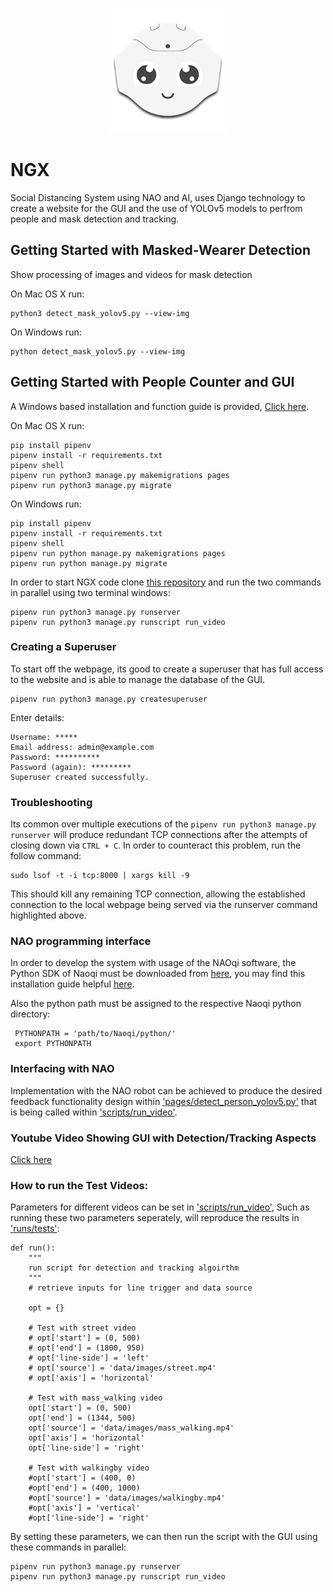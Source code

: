 <p align="center">
  <img width="200" height="200" src="https://github.com/moj124/NGX/blob/main/nao_head.png">
</p>

# NGX
Social Distancing System using NAO and AI, uses Django technology to create a website for the GUI and the use of YOLOv5 models to perfrom people and mask detection and tracking.

## Getting Started with Masked-Wearer Detection
Show processing of images and videos for mask detection

On Mac OS X run:
```
python3 detect_mask_yolov5.py --view-img
```

On Windows run:
```
python detect_mask_yolov5.py --view-img
```
## Getting Started with People Counter and GUI
A Windows based installation and function guide is provided, [Click here](https://youtu.be/RUkjI9g5vaw).



On Mac OS X run:
```
pip install pipenv
pipenv install -r requirements.txt
pipenv shell
pipenv run python3 manage.py makemigrations pages
pipenv run python3 manage.py migrate
```


On Windows run:
```
pip install pipenv
pipenv install -r requirements.txt
pipenv shell
pipenv run python manage.py makemigrations pages
pipenv run python manage.py migrate
```

In order to start NGX code clone [this repository](https://github.com/moj124/NGX) and run the two commands in parallel using two terminal windows: 
```
pipenv run python3 manage.py runserver
pipenv run python3 manage.py runscript run_video
```

### Creating a Superuser
To start off the webpage, its good to create a superuser that has full access to the website and is able to manage the database of the GUI. 
```
pipenv run python3 manage.py createsuperuser
```

Enter details:
```
Username: *****
Email address: admin@example.com
Password: **********
Password (again): *********
Superuser created successfully.
```
### Troubleshooting

Its common over multiple executions of the `pipenv run python3 manage.py runserver` will produce redundant TCP connections after the attempts of closing down via `CTRL + C`. In order to counteract this problem, run the follow command:

```
sudo lsof -t -i tcp:8000 | xargs kill -9 
```
This should kill any remaining TCP connection, allowing the established connection to the local webpage being served via the runserver command highlighted above.

### NAO programming interface
In order to develop the system with usage of the NAOqi software, the Python SDK of Naoqi must be downloaded from [here](https://www.softbankrobotics.com/emea/en/support/nao-6/downloads-softwares), you may find this installation guide helpful [here](https://developer.softbankrobotics.com/nao6/naoqi-developer-guide/sdks/python-sdk/python-sdk-installation-guide#python-install-guide).

Also the python path must be assigned to the respective Naoqi python directory:
```
 PYTHONPATH = 'path/to/Naoqi/python/'
 export PYTHONPATH
```

### Interfacing with NAO
Implementation with the NAO robot can be achieved to produce the desired feedback functionality design within ['pages/detect_person_yolov5.py'](https://github.com/moj124/NGX/blob/main/pages/detect_person_yolov5.py) that is being called within ['scripts/run_video'](https://github.com/moj124/NGX/tree/main/scripts).



### Youtube Video Showing GUI with Detection/Tracking Aspects

[Click here](https://youtu.be/RUkjI9g5vaw)


### How to run the Test Videos:
Parameters for different videos can be set in ['scripts/run_video'](https://github.com/moj124/NGX/tree/main/scripts), Such as running these two parameters seperately, will reproduce the results in ['runs/tests'](https://github.com/moj124/NGX/tree/main/runs/tests):
```
def run():
    """
    run script for detection and tracking algoirthm
    """
    # retrieve inputs for line trigger and data source

    opt = {}

    # Test with street video
    # opt['start'] = (0, 500)
    # opt['end'] = (1800, 950)
    # opt['line-side'] = 'left'
    # opt['source'] = 'data/images/street.mp4'
    # opt['axis'] = 'horizontal'

    # Test with mass_walking video
    opt['start'] = (0, 500)
    opt['end'] = (1344, 500)
    opt['source'] = 'data/images/mass_walking.mp4'
    opt['axis'] = 'horizontal'
    opt['line-side'] = 'right'
    
    # Test with walkingby video
    #opt['start'] = (400, 0)
    #opt['end'] = (400, 1000)
    #opt['source'] = 'data/images/walkingby.mp4'
    #opt['axis'] = 'vertical'
    #opt['line-side'] = 'right'
```
By setting these parameters, we can then run the script with the GUI using these commands in parallel:
```
pipenv run python3 manage.py runserver
pipenv run python3 manage.py runscript run_video
```
